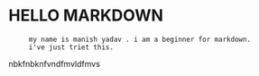 # HELLO MARKDOWN
   
         my name is manish yadav . i am a beginner for markdown. 
         i've just triet this.
nbkfnbknfvndfmvldfmvs